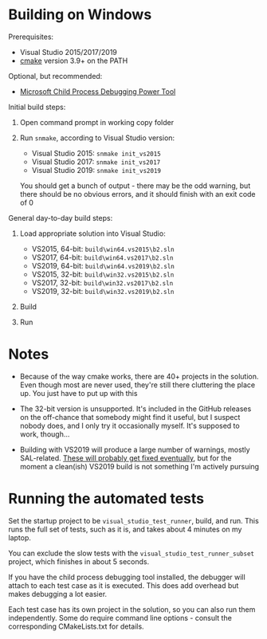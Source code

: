 # Building on Windows

Prerequisites:

- Visual Studio 2015/2017/2019
- [cmake](https://cmake.org/) version 3.9+ on the PATH
  
Optional, but recommended:

- [Microsoft Child Process Debugging Power Tool](https://marketplace.visualstudio.com/items?itemName=GreggMiskelly.MicrosoftChildProcessDebuggingPowerTool)

Initial build steps:

1. Open command prompt in working copy folder 

2. Run `snmake`, according to Visual Studio version:

   - Visual Studio 2015: `snmake init_vs2015`
   - Visual Studio 2017: `snmake init_vs2017`
   - Visual Studio 2019: `snmake init_vs2019`

   You should get a bunch of output - there may be the odd warning,
   but there should be no obvious errors, and it should finish with an
   exit code of 0

General day-to-day build steps:

1. Load appropriate solution into Visual Studio:

   - VS2015, 64-bit: `build\win64.vs2015\b2.sln`
   - VS2017, 64-bit: `build\win64.vs2017\b2.sln`
   - VS2019, 64-bit: `build\win64.vs2019\b2.sln`
   - VS2015, 32-bit: `build\win32.vs2015\b2.sln`
   - VS2017, 32-bit: `build\win32.vs2017\b2.sln`
   - VS2019, 32-bit: `build\win32.vs2019\b2.sln`

2. Build

3. Run

# Notes

- Because of the way cmake works, there are 40+ projects in the
  solution. Even though most are never used, they're still there
  cluttering the place up. You just have to put up with this

- The 32-bit version is unsupported. It's included in the GitHub
  releases on the off-chance that somebody might find it useful, but I
  suspect nobody does, and I only try it occasionally myself. It's
  supposed to work, though...

- Building with VS2019 will produce a large number of warnings, mostly
  SAL-related.
  [These will probably get fixed eventually](https://github.com/tom-seddon/b2/issues/42),
  but for the moment a clean(ish) VS2019 build is not something I'm
  actively pursuing

# Running the automated tests

Set the startup project to be `visual_studio_test_runner`, build, and
run. This runs the full set of tests, such as it is, and takes about 4
minutes on my laptop.

You can exclude the slow tests with the
`visual_studio_test_runner_subset` project, which finishes in about 5
seconds.

If you have the child process debugging tool installed, the debugger
will attach to each test case as it is executed. This does add
overhead but makes debugging a lot easier.

Each test case has its own project in the solution, so you can also
run them independently. Some do require command line options - consult
the corresponding CMakeLists.txt for details.

